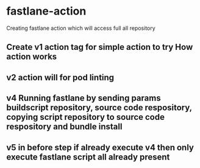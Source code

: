 # fastlane-action
Creating fastlane action which will access full all repository

## Create v1 action tag for simple action to try How action works 
## v2 action will for pod linting 
## v4 Running fastlane by sending params buildscript repository, source code respository, copying script repository to source code respository and bundle install

## v5 in before step if already execute  v4 then only execute fastlane script all already present

